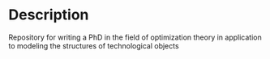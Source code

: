 # Description
Repository for writing a PhD in the field of optimization theory in application to modeling the structures of technological objects
